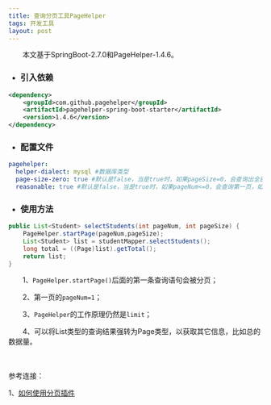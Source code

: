 ```yaml
---
title: 查询分页工具PageHelper
tags: 开发工具
layout: post
---
```


　　本文基于SpringBoot-2.7.0和PageHelper-1.4.6。

* ### 引入依赖

```xml
<dependency>
    <groupId>com.github.pagehelper</groupId>
    <artifactId>pagehelper-spring-boot-starter</artifactId>
    <version>1.4.6</version>
</dependency>
```

* ### 配置文件

```yml
pagehelper:
  helper-dialect: mysql #数据库类型
  page-size-zero: true #默认是false，当是true时，如果pageSize=0，会查询出全部结果
  reasonable: true #默认是false，当是true时，如果pageNum<=0，会查询第一页，如果pageNum>pageCounts，会查询最后一页
```

* ### 使用方法

```java
public List<Student> selectStudents(int pageNum, int pageSize) {
    PageHelper.startPage(pageNum,pageSize);
    List<Student> list = studentMapper.selectStudents();
    long total = ((Page)list).getTotal();
    return list;
}
```

　　1、`PageHelper.startPage()`后面的第一条查询语句会被分页；

　　2、第一页的`pageNum=1`；

　　3、`PageHelper`的工作原理仍然是`limit`；

　　4、可以将List类型的查询结果强转为Page类型，以获取其它信息，比如总的数据量。

　　

参考连接：

1、[如何使用分页插件](https://pagehelper.github.io/docs/howtouse/)